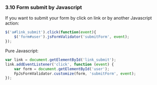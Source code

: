 ### 3.10 Form submit by Javascript

If you want to submit your form by click on link or by another Javascript action:
```js
$('a#link_submit').click(function(event){
    $('form#user').jsFormValidator('submitForm', event);
});
```

Pure Javascript:
```js
var link = document.getElementById('link_submit');
link.addEventListener('click', function (event) {
    var form = document.getElementById('user');
    FpJsFormValidator.customize(form, 'submitForm', event);
});
```
